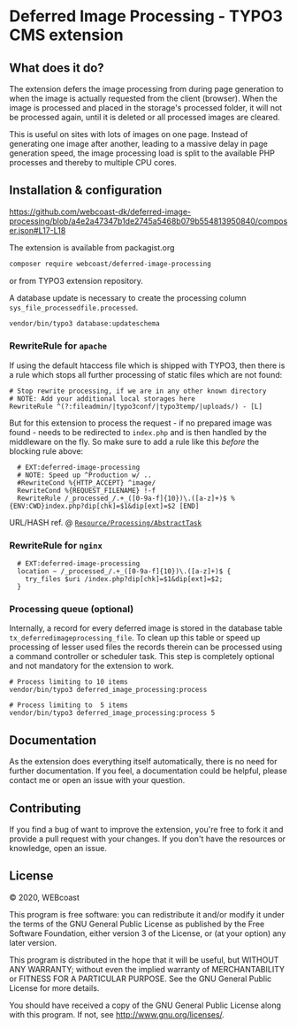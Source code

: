 # Deferred Image Processing - TYPO3 CMS extension

## What does it do?

The extension defers the image processing from during page generation to
when the image is actually requested from the client (browser). When the image
is processed and placed in the storage's processed folder, it will not be
processed again, until it is deleted or all processed images are cleared.

This is useful on sites with lots of images on one page.
Instead of generating one image after another, leading to a massive delay in
page generation speed, the image processing load is split to the available PHP
processes and thereby to multiple CPU cores.

## Installation & configuration

https://github.com/webcoast-dk/deferred-image-processing/blob/a4e2a47347b1de2745a5468b079b554813950840/composer.json#L17-L18

The extension is available from packagist.org
```sh
composer require webcoast/deferred-image-processing
```
or from TYPO3 extension repository.

A database update is necessary to create the processing column `sys_file_processedfile.processed`.

```sh
vendor/bin/typo3 database:updateschema
```

### RewriteRule for `apache`

If using the default htaccess file which is shipped with TYPO3,
then there is a rule which stops all further processing
of static files which are not found:

```apacheconf
# Stop rewrite processing, if we are in any other known directory
# NOTE: Add your additional local storages here
RewriteRule ^(?:fileadmin/|typo3conf/|typo3temp/|uploads/) - [L]
```

But for this extension to process the request - if no prepared image was found - needs to be redirected to `index.php` and is then handled by the middleware on the fly.
So make sure to add a rule like this *before* the blocking rule above:

```apacheconf
  # EXT:deferred-image-processing
  # NOTE: Speed up ^Production w/ ..
  #RewriteCond %{HTTP_ACCEPT} ^image/
  RewriteCond %{REQUEST_FILENAME} !-f
  RewriteRule /_processed_/.+_([0-9a-f]{10})\.([a-z]+)$ %{ENV:CWD}index.php?dip[chk]=$1&dip[ext]=$2 [END]
```
URL/HASH ref. @ [`Resource/Processing/AbstractTask`](https://github.com/TYPO3/typo3/blob/12.4/typo3/sysext/core/Classes/Resource/Processing/AbstractTask.php#L79-L103)

### RewriteRule for `nginx`

```
  # EXT:deferred-image-processing
  location ~ /_processed_/.+_([0-9a-f]{10})\.([a-z]+)$ {
    try_files $uri /index.php?dip[chk]=$1&dip[ext]=$2;
  }
```

### Processing queue (optional)

Internally, a record for every deferred image is stored in the database table `tx_deferredimageprocessing_file`.
To clean up this table or speed up processing of lesser used files the records therein can be processed using a command controller or scheduler task.
This step is completely optional and not mandatory for the extension to work.

```shell
# Process limiting to 10 items
vendor/bin/typo3 deferred_image_processing:process

# Process limiting to  5 items
vendor/bin/typo3 deferred_image_processing:process 5
```

## Documentation

As the extension does everything itself automatically, there is no need
for further documentation. If you feel, a documentation could be helpful,
please contact me or open an issue with your question.

## Contributing

If you find a bug of want to improve the extension, you're free to fork it
and provide a pull request with your changes. If you don't have the resources
or knowledge, open an issue.

## License

© 2020, WEBcoast

This program is free software: you can redistribute it and/or modify it under
the terms of the GNU General Public License as published by the Free Software
Foundation, either version 3 of the License, or (at your option) any later version.

This program is distributed in the hope that it will be useful, but WITHOUT ANY
WARRANTY; without even the implied warranty of MERCHANTABILITY or FITNESS FOR A
PARTICULAR PURPOSE. See the GNU General Public License for more details.

You should have received a copy of the GNU General Public License along with this
program. If not, see http://www.gnu.org/licenses/.
